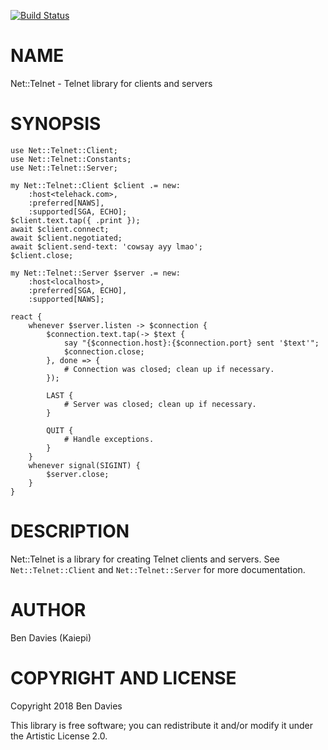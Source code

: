 [![Build Status](https://travis-ci.org/Kaiepi/p6-Net-Telnet.svg?branch=master)](https://travis-ci.org/Kaiepi/p6-Net-Telnet)

NAME
====

Net::Telnet - Telnet library for clients and servers

SYNOPSIS
========

    use Net::Telnet::Client;
    use Net::Telnet::Constants;
    use Net::Telnet::Server;

    my Net::Telnet::Client $client .= new:
        :host<telehack.com>,
        :preferred[NAWS],
        :supported[SGA, ECHO];
    $client.text.tap({ .print });
    await $client.connect;
    await $client.negotiated;
    await $client.send-text: 'cowsay ayy lmao';
    $client.close;

    my Net::Telnet::Server $server .= new:
        :host<localhost>,
        :preferred[SGA, ECHO],
        :supported[NAWS];

    react {
        whenever $server.listen -> $connection {
            $connection.text.tap(-> $text {
                say "{$connection.host}:{$connection.port} sent '$text'";
                $connection.close;
            }, done => {
                # Connection was closed; clean up if necessary.
            });

            LAST {
                # Server was closed; clean up if necessary.
            }

            QUIT {
                # Handle exceptions.
            }
        }
        whenever signal(SIGINT) {
            $server.close;
        }
    }

DESCRIPTION
===========

Net::Telnet is a library for creating Telnet clients and servers. See `Net::Telnet::Client` and `Net::Telnet::Server` for more documentation.

AUTHOR
======

Ben Davies (Kaiepi)

COPYRIGHT AND LICENSE
=====================

Copyright 2018 Ben Davies

This library is free software; you can redistribute it and/or modify it under the Artistic License 2.0.

